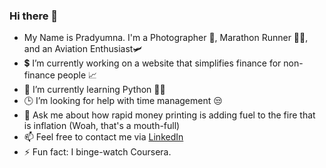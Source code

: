 ### Hi there 👋
- My Name is Pradyumna. I'm a Photographer 📸, Marathon Runner 🏃‍♂️, and an Aviation Enthusiast🛩️
- 💲  I’m currently working on a website that simplifies finance for non-finance people 📈
- 🐍 I’m currently learning Python 👨‍💻
- 🕒 I’m looking for help with time management 😒
- 💬 Ask me about how rapid money printing is adding fuel to the fire that is inflation (Woah, that's a mouth-full)
- 📫 Feel free to contact me via [LinkedIn](https://www.linkedin.com/in/pradyumnadv/)
- ⚡ Fun fact: I binge-watch Coursera.
